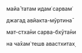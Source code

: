 майа̄ татам идам̇ сарвам̇

джагад авйакта-мӯртина̄

мат-стха̄ни сарва-бхӯта̄ни

на ча̄хам̇ тешв авастхитах̣